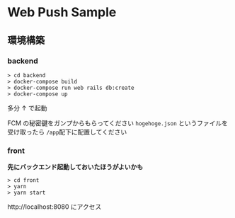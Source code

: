 # Web Push Sample

## 環境構築

### backend

```
> cd backend
> docker-compose build
> docker-compose run web rails db:create
> docker-compose up
```

多分 ↑ で起動

FCM の秘密鍵をガンプからもらってください
`hogehoge.json` というファイルを受け取ったら `/app`配下に配置してください

### front

**先にバックエンド起動しておいたほうがよいかも**

```
> cd front
> yarn
> yarn start
```

http://localhost:8080 にアクセス
